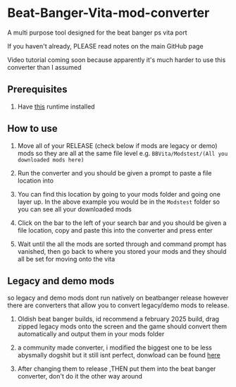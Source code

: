 # Beat-Banger-Vita-mod-converter

A multi purpose tool designed for the beat banger ps vita port

If you haven't already, PLEASE read notes on the main GitHub page 

Video tutorial coming soon because apparently it's much harder to use this converter than I assumed 

## Prerequisites 

1. Have [this](https://dotnet.microsoft.com/en-us/download/dotnet/thank-you/runtime-8.0.20-windows-x64-installer) runtime installed 

## How to use

1. Move all of your RELEASE (check below if mods are legacy or demo) mods so they are all at the same file level e.g. `BBVita/Modstest/(All you downloaded mods here)`

2. Run the converter and you should be given a prompt to paste a file location into

3. You can find this location by going to your mods folder and going one layer up. In the above example you would be in the `Modstest` folder so you can see all your downloaded mods

4. Click on the bar to the left of your search bar and you should be given a file location, copy and paste this into the converter and press enter

5. Wait until the all the mods are sorted through and command prompt has vanished, then go back to where you stored your mods and they should all be set for moving onto the vita



## Legacy and demo mods

so legacy and demo mods dont run natively on beatbanger release however there are converters that allow you to convert legacy/demo mods to release.

1. Oldish beat banger builds, id recommend a february 2025 build, drag zipped legacy mods onto the screen and the game should convert them automatically and output them in your mods folder

2. a community made converter, i modified the biggest one to be less abysmally dogshit but it still isnt perfect, donwload can be found [here](https://drive.google.com/file/d/1RZLZBCJryJo8fACVsOVl4N_ydU61-OgJ/view?usp=drive_link)

3. After changing them to release ,THEN put them into the beat banger converter, don't do it the other way around
